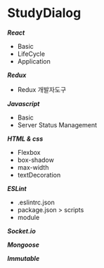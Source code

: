 StudyDialog
==============

***React***

* Basic
* LifeCycle
* Application

***Redux***

* Redux 개발자도구

***Javascript***

* Basic
* Server Status Management

***HTML & css***

* Flexbox
* box-shadow
* max-width
* textDecoration

***ESLint***

* .eslintrc.json
* package.json > scripts
* module

***Socket.io***


***Mongoose***


***Immutable***
